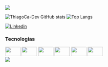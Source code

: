<div>
  <a href="https://github.com/ThiagoCa-Dev#gh-dark-mode-only">
  <img src="https://capsule-render.vercel.app/api?type=waving&color=f02afc&height=270&section=header&fontAlignY=35&text=Welcome&desc=%20&fontSize=90&fontColor=390041#gh-dark-mode-only" />
</a>
</div>

<main>

![ThiagoCa-Dev GitHub stats](https://github-readme-stats.vercel.app/api?username=ThiagoCa-Dev&show_icons=true&theme=tokyonight)
![Top Langs](https://github-readme-stats.vercel.app/api/top-langs/?username=ThiagoCa-Dev&layout=compact&theme=tokyonight)

[![Linkedin](https://img.shields.io/badge/LinkedIn-0077B5?style=for-the-badge&logo=linkedin&logoColor=white)](https://www.linkedin.com/in/thiago-carlos-de-andrade-silva-428b3a260/)

### Tecnologias ###
<div style="display: inline_block">

<img src="https://cdn.jsdelivr.net/gh/devicons/devicon/icons/html5/html5-original.svg" height="30" width="50"/>
  <img src="https://cdn.jsdelivr.net/gh/devicons/devicon/icons/css3/css3-original.svg" height="30" width="50"/>
  <img src="https://cdn.jsdelivr.net/gh/devicons/devicon/icons/javascript/javascript-original.svg" height="30" width="50"/>
  <img src="https://cdn.jsdelivr.net/gh/devicons/devicon/icons/react/react-original.svg" height="30" width="50"/>
  <img src="https://cdn.jsdelivr.net/gh/devicons/devicon/icons/java/java-original.svg" height="30" width="50"/>      
  <img src="https://cdn.jsdelivr.net/gh/devicons/devicon/icons/mysql/mysql-original.svg" height="30" width="50"/>
                  
</main>

<div>
  <a href="https://github.com/felmateos#gh-dark-mode-only">
  <img src="https://capsule-render.vercel.app/api?type=waving&color=f02afc&height=200&section=footer" />
</a>
